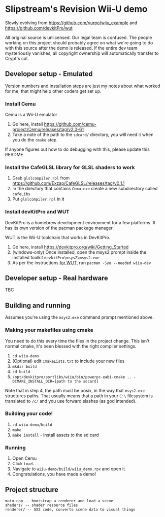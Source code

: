 # Slipstream's Revision Wii-U demo

Slowly evolving from https://github.com/vurpo/wiiu_example and https://github.com/devkitPro/wut

All original source is unlicensed. Our legal team is confused. The people working on this project should probably agree on what we're going to do with this source after the demo is released. If the entire dev team mysteriously vanishes, all copyright ownership will automatically transfer to Crypt's cat.

## Developer setup - Emulated

Version numbers and installation steps are just my notes about what worked for me, that might help other coders get set up.

### Install Cemu

Cemu is a Wii-U emulator

1. Go here, install https://github.com/cemu-project/Cemu/releases/tag/v2.0-61
2. Take a note of the path to the `sdcard/` directory, you will need it when you do the `cmake` step.

If anyone figures out how to do debugging with this, please update this README

### Install the CafeGLSL library for GLSL shaders to work

1. Grab `glslcompiler.rpl` from https://github.com/Exzap/CafeGLSL/releases/tag/v0.1.1
2. In the directory that contains `Cemu.exe` create a new subdirectory called `cafeLibs`
3. Put `glslcompiler.rpl` in it

### Install devKitPro and WUT

DevKitPro is a homebrew development environment for a few platforms. It has its own version of the pacman package manager.

WUT is the Wii-U toolchain that works in DevKitPro.

1. Go here, install https://devkitpro.org/wiki/Getting_Started
2. (windows-only) Once installed, open the msys2 prompt inside the installed toolkit `devkitPro\msys2\msys2.exe`
3. As per the instructions [for WUT](https://github.com/devkitPro/wut), run `pacman -Syu --needed wiiu-dev`

## Developer setup - Real hardware

TBC

## Building and running

Assumes you're using the `msys2.exe` command prompt mentioned above.

### Making your makefiles using cmake

You need to do this every time the files in the project change. 
This isn't normal cmake, it's been blessed with the right compiler settings.

1. `cd wiiu-demo`
2. (Optional) edit `CmakeLists.txt` to include your new files
2. `mkdir build`
3. `cd build`
4. `/opt/devkitpro/portlibs/wiiu/bin/powerpc-eabi-cmake .. -DCMAKE_INSTALL_DIR=[path to the sdcard]`

Note that in step 4, the path must be posix, in the way that `msys2.exe` structures paths. That usually means that a path in your `C:\` filesystem is translated to `/c/` and you use forward slashes (as god intended).

### Building your code!

1. `cd wiiu-demo/build`
2. `make`
3. `make install` - install assets to the sd card

### Running

1. Open Cemu
2. Click `Load...`
3. Navigate to `wiiu-demo/build/wiiu_demo.rpx` and open it
4. Congratulations, you have made a demo!

## Project structure

```
main.cpp -- bootstrap a renderer and load a scene
shaders/ -- shader resource files
renderer/ -- GX2 code, converts scene data to visual things
```